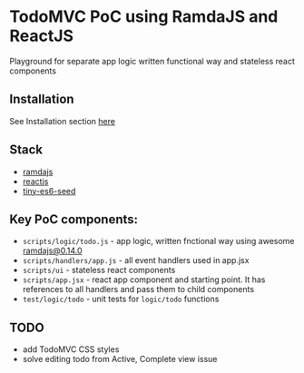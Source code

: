 # TodoMVC PoC using RamdaJS and ReactJS

Playground for separate app logic written functional way and stateless react components

## Installation
See Installation section [here](https://github.com/raadecki/tiny-es6-seed)

## Stack
* [ramdajs](http://ramdajs.com)
* [reactjs](http://https://facebook.github.io/react/)
* [tiny-es6-seed](https://github.com/raadecki/tiny-es6-seed)

## Key PoC components:
* `scripts/logic/todo.js` - app logic, written fnctional way using awesome ramdajs@0.14.0
* `scripts/handlers/app.js` - all event handlers used in app.jsx
* `scripts/ui` - stateless react components
* `scripts/app.jsx` - react app component and starting point. It has references to all handlers and pass them to child components
* `test/logic/todo` - unit tests for `logic/todo` functions

## TODO
* add TodoMVC CSS styles
* solve editing todo from Active, Complete view issue
